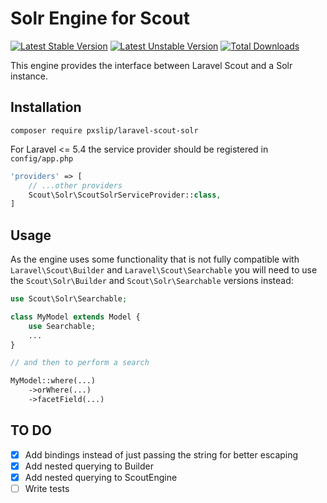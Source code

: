 # Solr Engine for Scout #

[![Latest Stable Version](https://poser.pugx.org/pxslip/laravel-scout-solr/version?format=flat)](https://packagist.org/packages/pxslip/laravel-scout-solr)
[![Latest Unstable Version](https://poser.pugx.org/pxslip/laravel-scout-solr/v/unstable?format=flat)](//packagist.org/packages/pxslip/laravel-scout-solr)
[![Total Downloads](https://poser.pugx.org/pxslip/laravel-scout-solr/downloads?format=flat)](https://packagist.org/packages/pxslip/laravel-scout-solr)

This engine provides the interface between Laravel Scout and a Solr instance.

## Installation ##

`composer require pxslip/laravel-scout-solr`

For Laravel <= 5.4 the service provider should be registered in `config/app.php`

```php
'providers' => [
    // ...other providers
    Scout\Solr\ScoutSolrServiceProvider::class,
]
```

## Usage ##

As the engine uses some functionality that is not fully compatible with `Laravel\Scout\Builder` and `Laravel\Scout\Searchable` you will need to use the `Scout\Solr\Builder` and `Scout\Solr\Searchable` versions instead:

```php
use Scout\Solr\Searchable;

class MyModel extends Model {
    use Searchable;
    ...
}

// and then to perform a search

MyModel::where(...)
    ->orWhere(...)
    ->facetField(...)
```

## TO DO ##

- [x] Add bindings instead of just passing the string for better escaping
- [x] Add nested querying to Builder
- [x] Add nested querying to ScoutEngine
- [ ] Write tests
